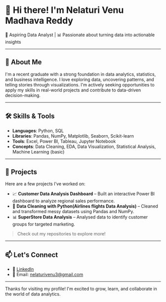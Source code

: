 
# 👋 Hi there! I'm Nelaturi Venu Madhava Reddy

🎯 Aspiring Data Analyst | 📊 Passionate about turning data into actionable insights

---

## 🚀 About Me

I'm a recent graduate with a strong foundation in data analytics, statistics, and business intelligence. I love exploring data, uncovering patterns, and telling stories through visualizations. I'm actively seeking opportunities to apply my skills in real-world projects and contribute to data-driven decision-making.

---

## 🛠️ Skills & Tools

- **Languages**: Python, SQL
- **Libraries**: Pandas, NumPy, Matplotlib, Seaborn, Scikit-learn
- **Tools**: Excel, Power BI, Tableau, Jupyter Notebook
- **Concepts**: Data Cleaning, EDA, Data Visualization, Statistical Analysis, Machine Learning (basic)

---

## 📂 Projects

Here are a few projects I've worked on:

- 📈 **Customer Data Analysis Dashboard** – Built an interactive Power BI dashboard to analyze regional sales performance.
- 🧹 **Data Cleaning with Python(Airlines flights Data Analysis)** – Cleaned and transformed messy datasets using Pandas and NumPy.
- 📊 **SuperStore Data Analysis** – Analysed data to identify customer groups for targeted marketing.

> Check out my repositories to explore more!

---

## 📫 Let's Connect

- 💼 [LinkedIn](https://www.linkedin.com/in/venu-nelaturi)
- 📧 Email: nelaturivenu3@gmail.com

---

Thanks for visiting my profile! I'm excited to grow, learn, and collaborate in the world of data analytics.

